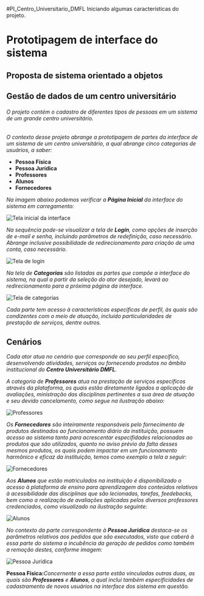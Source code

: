 #PI_Centro_Universitario_DMFL
Iniciando algumas características do projeto.

# Prototipagem de interface do sistema

## Proposta de sistema orientado a objetos


## Gestão de dados de um centro universitário
###### O projeto contém o cadastro de diferentes tipos de pessoas em um sistema de um grande centro universitário.


*O contexto desse projeto abrange a prototipagem de partes da interface de um sistema de um centro universitário, a qual abrange cinco categorias de usuários, a saber:* 

* **Pessoa Física**
* **Pessoa Jurídica**
* **Professores**
* **Alunos**
* **Fornecedores**
  
_Na imagem abaixo podemos verificar a **Página Inicial** da interface do sistema em carregamento:_

![Tela inicial da interface]( https://github.com/Marcellbsb/PI_Centro_Universitario_DMFL/blob/main/Frm%20incial%20(1).png)

_Na sequência pode-se visualizar a tela de **Login**, como opções de inserção de e-mail e senha, incluindo parãmetros de redefinição, caso necessário. Abrange inclusive possibilidade de redirecionamento para criação de uma conta, caso necessário._

![Tela de login](https://github.com/Marcellbsb/PI_Centro_Universitario_DMFL/blob/main/Frame%20telaloginN.png)

_Na tela de **Categorias** são listadas as partes que compõe a interface do sistema, na qual a partir da seleção do ator desejado, levará ao redirecionamento para a próxima página da interface._

![Tela de categorias](https://github.com/Marcellbsb/PI_Centro_Universitario_DMFL/blob/main/Frame%20(Categorias)%20N.png)

_Cada parte tem acesso à características específicas de perfil, às quais são condizentes com o meio de atuação, incluido particularidades de prestação de serviços, dentre outros._

## Cenários

_Cada ator atua no cenário que corresponde ao seu perfil específico, desenvolvendo atividades, serviços ou fornecendo produtos no âmbito institucional do **Centro Universitário DMFL**._

_A categoria de **Professores** atua na prestação de serviços específicos através da plataforma, os quais estão diretamente ligados a aplicação de avaliações, ministração das disciplinas pertinentes a sua área de atuação e seu devido cancelamento, como segue na ilustração abaixo:_

![Professores](https://github.com/Marcellbsb/PI_Centro_Universitario_DMFL/blob/main/Frame%20professoresN.png)

_Os **Fornecedores** são inteiramente responsáveis pelo fornecimento de produtos destinados ao funcionamento diário da instituição, possuem acesso ao sistema tanto para acrescentar especifidades relacionadas ao produtos que são utilizados, quanto no aviso prévio da falta desses mesmos produtos, os quais podem impactar em um funcionamento harmônico e eficaz da instituição, temos como exemplo a tela a seguir:_

![Fornecedores](https://github.com/Marcellbsb/PI_Centro_Universitario_DMFL/blob/main/Frame%20fornecedoresN.png)

_Aos **Alunos** que estão matriculados na instituição é disponibilizado o acesso à plataforma de ensino para aprendizagem dos conteúdos relativos à acessibilidade das disciplinas que são lecionadas, tarefas, feedebacks, bem como a realização de avaliações aplicadas pelos diversos professores credenciados, como visualizado na ilustração seguinte:_

![Alunos](https://github.com/Marcellbsb/PI_Centro_Universitario_DMFL/blob/main/Frame%20alunos%20N.png)

_No contexto da parte correspondente à **Pessoa Jurídica** destaca-se os parâmetros relativos aos pedidos que são executados, visto que caberá à essa parte do sistema a incubência da geração de pedidos como também a remoção destes, conforme imagem:_

![Pessoa Jurídica](https://github.com/Marcellbsb/PI_Centro_Universitario_DMFL/blob/main/Frame%20pessoa%20jur%C3%ADdicaN.png)

**Pessoa Física:**_Concernente a essa parte estão vinculadas outras duas, as quais são __Professores__ e __Alunos__, a qual inclui também especificidades de cadastramento de novos usuários na interface dos sistema em questão._

